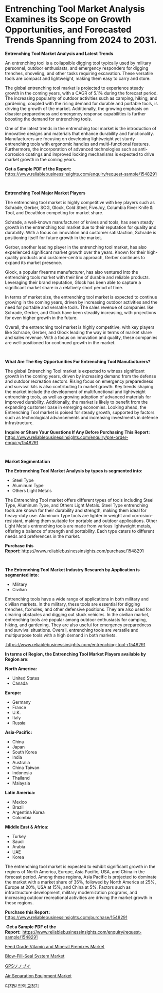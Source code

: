 <p><h1>Entrenching Tool Market Analysis Examines its Scope on Growth Opportunities, and Forecasted Trends Spanning from 2024 to 2031.</h1></p><p><strong>Entrenching Tool Market Analysis and Latest Trends</strong></p>
<p><p>An entrenching tool is a collapsible digging tool typically used by military personnel, outdoor enthusiasts, and emergency responders for digging trenches, shoveling, and other tasks requiring excavation. These versatile tools are compact and lightweight, making them easy to carry and store.</p><p>The global entrenching tool market is projected to experience steady growth in the coming years, with a CAGR of 5.1% during the forecast period. The increasing popularity of outdoor activities such as camping, hiking, and gardening, coupled with the rising demand for durable and portable tools, is driving the growth of the market. Additionally, the growing emphasis on disaster preparedness and emergency response capabilities is further boosting the demand for entrenching tools.</p><p>One of the latest trends in the entrenching tool market is the introduction of innovative designs and materials that enhance durability and functionality. Manufacturers are focusing on developing lightweight yet sturdy entrenching tools with ergonomic handles and multi-functional features. Furthermore, the incorporation of advanced technologies such as anti-corrosion coatings and improved locking mechanisms is expected to drive market growth in the coming years.</p></p>
<p><strong>Get a Sample PDF of the Report:&nbsp;</strong> <a href="https://www.reliablebusinessinsights.com/enquiry/request-sample/1548291">https://www.reliablebusinessinsights.com/enquiry/request-sample/1548291</a></p>
<p>&nbsp;</p>
<p><strong>Entrenching Tool Major Market Players</strong></p>
<p><p>The entrenching tool market is highly competitive with key players such as Schrade, Gerber, SOG, Glock, Cold Steel, FiveJoy, Columbia River Knife & Tool, and Decathlon competing for market share.</p><p>Schrade, a well-known manufacturer of knives and tools, has seen steady growth in the entrenching tool market due to their reputation for quality and durability. With a focus on innovation and customer satisfaction, Schrade is positioning itself for future growth in the market.</p><p>Gerber, another leading player in the entrenching tool market, has also experienced significant market growth over the years. Known for their high-quality products and customer-centric approach, Gerber continues to expand its market presence.</p><p>Glock, a popular firearms manufacturer, has also ventured into the entrenching tools market with their line of durable and reliable products. Leveraging their brand reputation, Glock has been able to capture a significant market share in a relatively short period of time.</p><p>In terms of market size, the entrenching tool market is expected to continue growing in the coming years, driven by increasing outdoor activities and the need for portable and versatile tools. The sales revenue of companies like Schrade, Gerber, and Glock have been steadily increasing, with projections for even higher growth in the future.</p><p>Overall, the entrenching tool market is highly competitive, with key players like Schrade, Gerber, and Glock leading the way in terms of market share and sales revenue. With a focus on innovation and quality, these companies are well-positioned for continued growth in the market.</p></p>
<p>&nbsp;</p>
<p><strong>What Are The Key Opportunities For Entrenching Tool Manufacturers?</strong></p>
<p><p>The global Entrenching Tool market is expected to witness significant growth in the coming years, driven by increasing demand from the defense and outdoor recreation sectors. Rising focus on emergency preparedness and survival kits is also contributing to market growth. Key trends shaping the market include the development of multifunctional and lightweight entrenching tools, as well as growing adoption of advanced materials for improved durability. Additionally, the market is likely to benefit from the expanding customer base in emerging economies. Looking ahead, the Entrenching Tool market is poised for steady growth, supported by factors such as technological advancements and increasing investments in defense infrastructure.</p></p>
<p><strong>Inquire or Share Your Questions If Any Before Purchasing This Report:</strong> <a href="https://www.reliablebusinessinsights.com/enquiry/pre-order-enquiry/1548291">https://www.reliablebusinessinsights.com/enquiry/pre-order-enquiry/1548291</a></p>
<p>&nbsp;</p>
<p><strong>Market Segmentation</strong></p>
<p><strong>The Entrenching Tool Market Analysis by types is segmented into:</strong></p>
<p><ul><li>Steel Type</li><li>Aluminum Type</li><li>Others Light Metals</li></ul></p>
<p><p>The Entrenching Tool market offers different types of tools including Steel Type, Aluminum Type, and Others Light Metals. Steel Type entrenching tools are known for their durability and strength, making them ideal for heavy-duty use. Aluminum Type tools are lighter in weight and corrosion-resistant, making them suitable for portable and outdoor applications. Other Light Metals entrenching tools are made from various lightweight metals, offering a balance of strength and portability. Each type caters to different needs and preferences in the market.</p></p>
<p><strong>Purchase this Report:&nbsp;</strong><a href="https://www.reliablebusinessinsights.com/purchase/1548291">https://www.reliablebusinessinsights.com/purchase/1548291</a></p>
<p>&nbsp;</p>
<p><strong>The Entrenching Tool Market Industry Research by Application is segmented into:</strong></p>
<p><ul><li>Military</li><li>Civilian</li></ul></p>
<p><p>Entrenching tools have a wide range of applications in both military and civilian markets. In the military, these tools are essential for digging trenches, foxholes, and other defensive positions. They are also used for clearing obstacles and digging out stuck vehicles. In the civilian market, entrenching tools are popular among outdoor enthusiasts for camping, hiking, and gardening. They are also useful for emergency preparedness and survival situations. Overall, entrenching tools are versatile and multipurpose tools with a high demand in both markets.</p></p>
<p><a href="https://www.reliablebusinessinsights.com/entrenching-tool-r1548291">&nbsp;https://www.reliablebusinessinsights.com/entrenching-tool-r1548291</a></p>
<p><strong>In terms of Region, the Entrenching Tool Market Players available by Region are:</strong></p>
<p>
    <p> <strong> North America: </strong>
        <ul>
            <li>United States</li>
            <li>Canada</li>
        </ul>
        </p> 
    <p> <strong> Europe: </strong>
        <ul>
            <li>Germany</li>
            <li>France</li>
            <li>U.K.</li>
            <li>Italy</li>
            <li>Russia</li>
        </ul>
        </p> 
    <p> <strong> Asia-Pacific: </strong>
        <ul>
            <li>China</li>
            <li>Japan</li>
            <li>South Korea</li>
            <li>India</li>
            <li>Australia</li>
            <li>China Taiwan</li>
            <li>Indonesia</li>
            <li>Thailand</li>
            <li>Malaysia</li>
        </ul>
        </p> 
    <p> <strong> Latin America: </strong>
        <ul>
            <li>Mexico</li>
            <li>Brazil</li>
            <li>Argentina Korea</li>
            <li>Colombia</li>
        </ul>
        </p> 
    <p> <strong> Middle East & Africa: </strong>
        <ul>
            <li>Turkey</li>
            <li>Saudi</li>
            <li>Arabia</li>
            <li>UAE</li>
            <li>Korea</li>
        </ul>
    </p>
    </p>
<p><p>The entrenching tool market is expected to exhibit significant growth in the regions of North America, Europe, Asia Pacific, USA, and China in the forecast period. Among these regions, Asia Pacific is projected to dominate the market with a market share of 35%, followed by North America at 25%, Europe at 20%, USA at 15%, and China at 5%. Factors such as infrastructure development, military modernization programs, and increasing outdoor recreational activities are driving the market growth in these regions.</p></p>
<p><strong>Purchase this Report: </strong><a href="https://www.reliablebusinessinsights.com/purchase/1548291">https://www.reliablebusinessinsights.com/purchase/1548291</a></p>
<p>&nbsp;<strong>Get a Sample PDF of the Report:&nbsp;&nbsp;</strong><a href="https://www.reliablebusinessinsights.com/enquiry/request-sample/1548291">https://www.reliablebusinessinsights.com/enquiry/request-sample/1548291</a></p>
<p><strong></strong></p>
<p><p><a href="https://www.linkedin.com/pulse/comprehensive-analysis-global-feed-grade-vitamin-mineral-deekc">Feed Grade Vitamin and Mineral Premixes Market</a></p><p><a href="https://www.linkedin.com/pulse/global-blow-fill-seal-system-market-projected-grow-cagr-kzf5c">Blow-Fill-Seal System Market</a></p><p><a href="https://github.com/Andrewones2023/Market-Research-Report-List-1/blob/main/9479311157894.md">GPSソノブイ</a></p><p><a href="https://github.com/Whitneyboyettebo9kiw7yr13/Market-Research-Report-List-3/blob/main/air-separation-equipment-market.md">Air Separation Equipment Market</a></p><p><a href="https://github.com/joyliyu/Market-Research-Report-List-1/blob/main/1082484169387.md">디지털 압력 교정기</a></p></p>